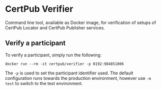 # CertPub Verifier

Command line tool, available as Docker image, for verification of setups of CertPub Locator and CertPub Publisher services.


## Verify a participant

To verify a participant, simply run the following:

```shell
docker run --rm -it certpub/verifier -p 0192:984851006
```

The `-p` is used to set the participant identifier used. The default configuration runs towards the production environment, however use `-m test` to switch to the test environment.